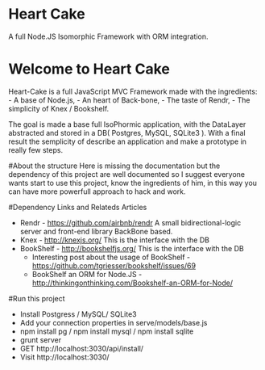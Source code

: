 Heart Cake
==========

A full Node.JS Isomorphic Framework with ORM integration.


# Welcome to Heart Cake

Heart-Cake is a full JavaScript MVC Framework made with the ingredients:
	- A base of Node.js,
	- An heart of Back-bone,
	- The taste of Rendr,
	- The simplicity of Knex / Bookshelf.

The goal is made a base full IsoPhormic application, with the DataLayer abstracted and stored in a DB( Postgres, MySQL, SQLite3 ).
With a final result the semplicity of describe an application and make a prototype in really few steps.

#About the structure
Here is missing the documentation but the dependency of this project are well documented so I suggest everyone wants start to use this project,
know the ingredients of him, in this way you can have more powerfull approach to hack and work.

#Dependency Links and Relateds Articles
- Rendr - https://github.com/airbnb/rendr A small bidirectional-logic server and front-end library BackBone based.
- Knex - http://knexjs.org/ This is the interface with the DB
- BookShelf - http://bookshelfjs.org/ This is the interface with the DB
  - Interesting post about the usage of BookShelf - https://github.com/tgriesser/bookshelf/issues/69
  - BookShelf an ORM for Node.JS - http://thinkingonthinking.com/Bookshelf-an-ORM-for-Node/

#Run this project
- Install Postgress / MySQL/ SQLite3
- Add your connection properties in serve/models/base.js
- npm install pg / npm install mysql / npm install sqlite
- grunt server
- GET http://localhost:3030/api/install/
- Visit http://localhost:3030/